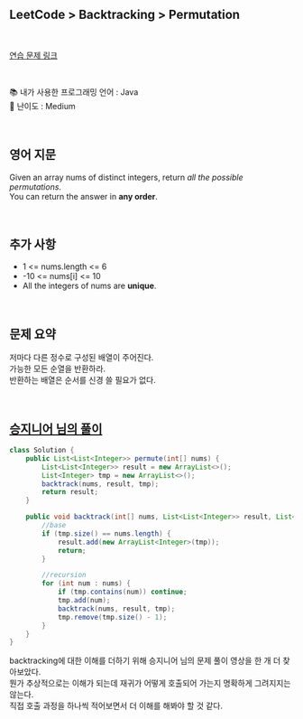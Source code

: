 ## **LeetCode > Backtracking > Permutation**

</br>

[연습 문제 링크](https://leetcode.com/problems/permutations/)

</br>

📚 내가 사용한 프로그래밍 언어 : Java  
🎢 난이도 : Medium

</br>

## 영어 지문

Given an array nums of distinct integers, return _all the possible permutations_.  
You can return the answer in **any order**.

</br>

## 추가 사항

- 1 <= nums.length <= 6
- -10 <= nums[i] <= 10
- All the integers of nums are **unique**.

</br>

## 문제 요약

저마다 다른 정수로 구성된 배열이 주어진다.  
가능한 모든 순열을 반환하라.  
반환하는 배열은 순서를 신경 쓸 필요가 없다.

</br>

## [승지니어 님의 풀이](https://www.youtube.com/watch?v=wxQmnEKNXAM&ab_channel=%EC%8A%B9%EC%A7%80%EB%8B%88%EC%96%B4Sengineer)

```java
class Solution {
    public List<List<Integer>> permute(int[] nums) {
        List<List<Integer>> result = new ArrayList<>();
        List<Integer> tmp = new ArrayList<>();
        backtrack(nums, result, tmp);
        return result;
    }

    public void backtrack(int[] nums, List<List<Integer>> result, List<Integer> tmp) {
        //base
        if (tmp.size() == nums.length) {
            result.add(new ArrayList<Integer>(tmp));
            return;
        }

        //recursion
        for (int num : nums) {
            if (tmp.contains(num)) continue;
            tmp.add(num);
            backtrack(nums, result, tmp);
            tmp.remove(tmp.size() - 1);
        }
    }
}
```

backtracking에 대한 이해를 더하기 위해 승지니어 님의 문제 풀이 영상을 한 개 더 찾아보았다.  
뭔가 추상적으로는 이해가 되는데 재귀가 어떻게 호출되어 가는지 명확하게 그려지지는 않는다.  
직접 호출 과정을 하나씩 적어보면서 더 이해를 해봐야 할 것 같다.
